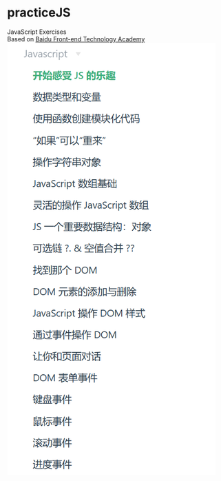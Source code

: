 # practiceJS
JavaScript Exercises  
Based on [Baidu Front-end Technology Academy ](http://ife.baidu.com/%E9%9B%B6%E5%9F%BA%E7%A1%80%E5%85%A5%E9%97%A8%E7%8F%AD/javascript/feelTheJoyOfJavascript.html)
![设计图](image.png "设计图")

